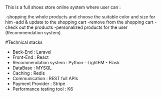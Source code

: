 This is a full shoes store online system where user can :

-shopping the whole products and choose the suitable color and size for him
-add & update  to the shopping cart
-remove from the shopping cart 
-check out the products
-personalized products for the user (Recommendation system)

#Technical stacks

- Back-End : Laravel 
- Front-End : React
- Recommendation system : Python - LightFM - Flask
- DataBase : MYSQL
- Caching : Redis
- Communication : REST full APIs
- Payment Provider : Stripe
- Performance testing tool : K6
